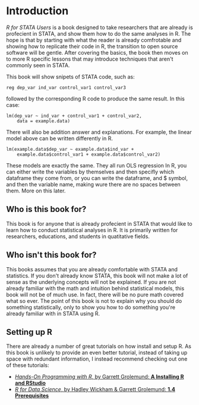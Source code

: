 # Introduction

*R for STATA Users* is a book designed to take researchers that are already is profecient in STATA, and show them how to do the same analyses in R. The hope is that by starting with what the reader is already comfrotable and showing how to replicate their code in R, the transition to open source software will be gentle. After covering the basics, the book then moves on to more R specific lessons that may introduce techniques that aren't commonly seen in STATA. 


This book will show snipets of STATA code, such as:
```
reg dep_var ind_var control_var1 control_var3
```
followed by the corresponding R code to produce the same result. In this case:
```
lm(dep_var ~ ind_var + control_var1 + control_var2, 
    data = example.data)
```

There will also be addition answer and explanations. For example, the linear model above can be written differently in R.
```
lm(example.data$dep_var ~ example.data$ind_var + 
    example.data$control_var1 + example.data$control_var2)
```

These models are exactly the same. They all run OLS regression In R, you can either write the variables by themselves and then specifly which dataframe they come from, or you can write the dataframe, and $ symbol, and then the variable name, making wure there are no spaces between them. More on this later.

## Who is this book for?
This book is for anyone that is already profecient in STATA that would like to learn how to conduct statistical analyses in R. It is primarily written for researchers, educations, and students in quatitative fields.

## Who isn't this book for?
This books assumes that you are already comfortable with STATA and statistics. If you don't already know STATA, this book will not make a lot of sense as the underlying concepts will not be explained. If you are not already familiar with the math and intuition behind statistical models, this book will not be of much use. In fact, there will be no pure math covered what so ever. The point of this book is not to explain why you should do something statistically, only to show you how to do something you're already familiar with in STATA using R. 

## Setting up R
There are already a number of great tutorials on how install and setup R. As this book is unlikely to provide an even better tutorial, instead of taking up space with redundant information, I instead recommend checking out one of these tutorials:

<!-- Rethink the formatting here. Are the bold and italics in teh right place? -->
- [*Hands-On Programming with R*, by Garrett Grolemund: **A Installing R and RStudio**](https://rstudio-education.github.io/hopr/starting.html)
- [*R for Data Science*, by Hadley Wickham & Garrett Grolemund: **1.4 Prerequisites**](https://r4ds.had.co.nz/introduction.html) 

